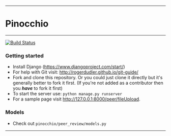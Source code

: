 -------------
# Pinocchio
-------------
[![Build Status](https://travis-ci.org/MatthiasHarvey/pinocchio.svg?branch=master)](https://travis-ci.org/MatthiasHarvey/pinocchio)

### Getting started
- Install Django (https://www.djangoproject.com/start/)
- For help with Git visit: http://rogerdudler.github.io/git-guide/
- Fork and clone this repository. Or you could just clone it directly but it's generally better to fork it first. (If you're not added as a contributor then you ***have*** to fork it first)
- To start the server use: `python manage.py runserver`
- For a sample page visit http://127.0.0.1:8000/peer/fileUpload.

### Models
- Check out `pinocchio/peer_review/models.py`

-------------
